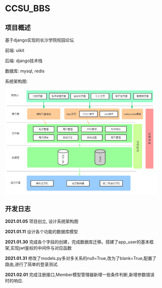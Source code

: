 # CCSU_BBS
## 项目概述

基于django实现的长沙学院校园论坛

前端: uikit

后端: django技术栈

数据库: mysql, redis

系统架构图:

![image-20210105123336956](docs/assets/image-20210105123336956.png)

## 开发日志

**2021.01.05** 项目创立, 设计系统架构图

**2021.01.11** 设计各个功能的数据库模型

**2021.01.30** 完成各个字段的创建，完成数据库迁移。搭建了app_user的基本框架,实现jwt鉴权的中间件与对应函数

**2021.01.31** 修改了models.py多对多关系的null=True,改为了blank=True,配置了路由,进行了简单的登录测试.

**2021.02.01** 完成注册接口,Member模型管理器新增一些条件判断,新增参数错误时的响应.